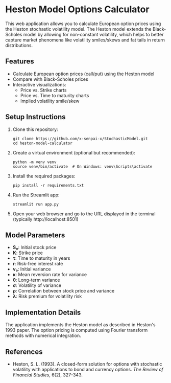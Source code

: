 # Heston Model Options Calculator

This web application allows you to calculate European option prices using the Heston stochastic volatility model. The Heston model extends the Black-Scholes model by allowing for non-constant volatility, which helps to better capture market phenomena like volatility smiles/skews and fat tails in return distributions.

## Features

- Calculate European option prices (call/put) using the Heston model
- Compare with Black-Scholes prices
- Interactive visualizations:
  - Price vs. Strike charts
  - Price vs. Time to maturity charts
  - Implied volatility smile/skew

## Setup Instructions

1. Clone this repository:
   ```
   git clone https://github.com/x-senpai-x/StochasticModel.git
   cd heston-model-calculator
   ```

2. Create a virtual environment (optional but recommended):
   ```
   python -m venv venv
   source venv/bin/activate  # On Windows: venv\Scripts\activate
   ```

3. Install the required packages:
   ```
   pip install -r requirements.txt
   ```

4. Run the Streamlit app:
   ```
   streamlit run app.py
   ```

5. Open your web browser and go to the URL displayed in the terminal (typically http://localhost:8501)

## Model Parameters

- **S₀**: Initial stock price
- **K**: Strike price
- **τ**: Time to maturity in years
- **r**: Risk-free interest rate
- **v₀**: Initial variance
- **κ**: Mean reversion rate for variance
- **θ**: Long-term variance
- **σ**: Volatility of variance
- **ρ**: Correlation between stock price and variance
- **λ**: Risk premium for volatility risk

## Implementation Details

The application implements the Heston model as described in Heston's 1993 paper. The option pricing is computed using Fourier transform methods with numerical integration.

## References

- Heston, S. L. (1993). A closed-form solution for options with stochastic volatility with applications to bond and currency options. *The Review of Financial Studies*, 6(2), 327-343.
